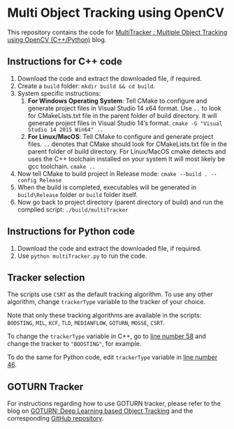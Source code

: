 # Multi Object Tracking using OpenCV
This repository contains the code for [MultiTracker : Multiple Object Tracking using OpenCV (C++/Python)](https://www.learnopencv.com/multitracker-multiple-object-tracking-using-opencv-c-python/) blog.

## Instructions for C++ code
1. Download the code and extract the downloaded file, if required.
2. Create a `build` folder: `mkdir build && cd build`.
3. System specific instructions:
    1. **For Windows Operating System**: Tell CMake to configure and generate project files in Visual Studio 14 x64 format.
Use `..` to look for CMakeLists.txt file in the parent folder of build directory.
It will generate project files in Visual Studio 14’s format.
`cmake -G "Visual Studio 14 2015 Win64" ..`
    2. **For Linux/MacOS**:
Tell CMake to configure and generate project files.
`..` denotes that CMake should look for CMakeLists.txt file in the parent folder of build directory.
For Linux/MacOS cmake detects and uses the C++ toolchain installed on your system
It will most likely be gcc toolchain.
`cmake ..`
4. Now tell CMake to build project in Release mode: `cmake --build . --config Release`
5. When the build is completed, executables will be generated in `build\Release` folder or `build` folder itself.
6. Now go back to project directory (parent directory of build) and run the compiled script: `./build/multiTracker`

## Instructions for Python code
1. Download the code and extract the downloaded file, if required.
2. Use `python multiTracker.py` to run the code.

## Tracker selection
The scripts use `CSRT` as the default tracking algorithm. To use any other algorithm, change `trackerType` variable to the tracker of your choice.

Note that only these tracking algorithms are available in the scripts: `BOOSTING`, `MIL`, `KCF`, `TLD`, `MEDIANFLOW`, `GOTURN`, `MOSSE`, `CSRT`.

To change the `trackerType` variable in C++, go to [line number 58](https://github.com/spmallick/learnopencv/blob/master/MultiObjectTracker/multiTracker.cpp#L58) and change the tracker to `"BOOSTING"`, for example.

To do the same for Python code, edit `trackerType` variable in [line number 46](https://github.com/spmallick/learnopencv/blob/master/MultiObjectTracker/multiTracker.py#L46).

## GOTURN Tracker
For instructions regarding how to use GOTURN tracker, please refer to the blog on [GOTURN: Deep Learning based Object Tracking](https://www.learnopencv.com/goturn-deep-learning-based-object-tracking) and the corresponding [GitHub repository](https://github.com/spmallick/learnopencv/tree/master/GOTURN).
